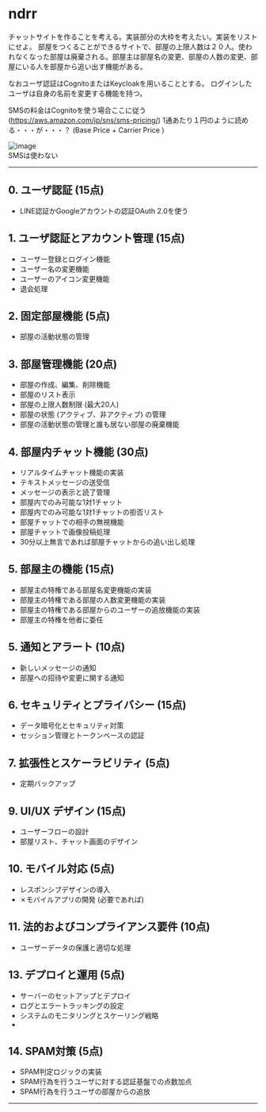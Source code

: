 # ndrr

   
チャットサイトを作ることを考える。実装部分の大枠を考えたい。実装をリストにせよ。
部屋をつくることができるサイトで、部屋の上限人数は２０人。使われなくなった部屋は廃棄される。部屋主は部屋名の変更、部屋の人数の変更、部屋にいる人を部屋から追い出す機能がある。

なおユーザ認証はCognitoまたはKeycloakを用いることとする。
ログインしたユーザは自身の名前を変更する機能を持つ。

SMSの料金はCognitoを使う場合ここに従う(https://aws.amazon.com/jp/sns/sms-pricing/) 
1通あたり１円のように読める・・・が・・・？ (Base Price + Carrier Price )   

![image](https://github.com/bringitp/ndrr/assets/141851166/aa9709a4-6e16-42eb-9a7b-4d02350c96c2)  
SMSは使わない

---

## 0. ユーザ認証 (15点)
- LINE認証かGoogleアカウントの認証OAuth 2.0を使う

## 1. ユーザ認証とアカウント管理 (15点)
- ユーザー登録とログイン機能
- ユーザー名の変更機能
- ユーザーのアイコン変更機能
- 退会処理

## 2. 固定部屋機能 (5点)
- 部屋の活動状態の管理

## 3. 部屋管理機能 (20点)
- 部屋の作成、編集、削除機能
- 部屋のリスト表示
- 部屋の上限人数制限 (最大20人)
- 部屋の状態 (アクティブ、非アクティブ) の管理
- 部屋の活動状態の管理と誰も居ない部屋の廃棄機能

## 4. 部屋内チャット機能 (30点)
- リアルタイムチャット機能の実装
- テキストメッセージの送受信
- メッセージの表示と読了管理
- 部屋内でのみ可能な1対1チャット
- 部屋内でのみ可能な1対1チャットの拒否リスト
- 部屋チャットでの相手の無視機能
- 部屋チャットで画像投稿処理
- 30分以上無言であれば部屋チャットからの追い出し処理

## 5. 部屋主の機能 (15点)
- 部屋主の特権である部屋名変更機能の実装
- 部屋主の特権である部屋の人数変更機能の実装
- 部屋主の特権である部屋からのユーザーの追放機能の実装
- 部屋主の特権を他者に委任
  
## 5. 通知とアラート (10点)
- 新しいメッセージの通知
- 部屋への招待や変更に関する通知

## 6. セキュリティとプライバシー (15点)
- データ暗号化とセキュリティ対策
- セッション管理とトークンベースの認証

## 7. 拡張性とスケーラビリティ (5点)
- 定期バックアップ

## 9. UI/UX デザイン (15点)
- ユーザーフローの設計
- 部屋リスト、チャット画面のデザイン

## 10. モバイル対応 (5点)
- レスポンシブデザインの導入
- ✗モバイルアプリの開発 (必要であれば)

## 11. 法的およびコンプライアンス要件 (10点)
- ユーザーデータの保護と適切な処理

## 13. デプロイと運用 (5点)
- サーバーのセットアップとデプロイ
- ログとエラートラッキングの設定
- システムのモニタリングとスケーリング戦略
- 
## 14. SPAM対策 (5点)
- SPAM判定ロジックの実装
- SPAM行為を行うユーザに対する認証基盤での点数加点
- SPAM行為を行うユーザの部屋からの追放

---
